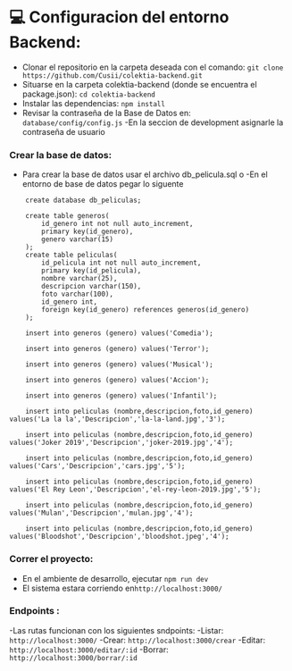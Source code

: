 # :computer: Configuracion del entorno Backend:

- Clonar el repositorio en la carpeta deseada con el comando:
 `git clone https://github.com/Cusii/colektia-backend.git`
- Situarse en la carpeta colektia-backend (donde se encuentra el package.json): `cd colektia-backend`
- Instalar las dependencias: `npm install`
- Revisar la contraseña de la Base de Datos en: `database/config/config.js`
-En la seccion de development asignarle la contraseña de usuario

### Crear la base de datos:
- Para crear la base de datos usar el archivo db_pelicula.sql o
-En el entorno de base de datos pegar lo siguente
```MySQL
    create database db_peliculas;
```

```MySQL
    create table generos(
        id_genero int not null auto_increment,
        primary key(id_genero),
        genero varchar(15)
	);
    create table peliculas(
        id_pelicula int not null auto_increment,
        primary key(id_pelicula),
        nombre varchar(25),
        descripcion varchar(150),
        foto varchar(100),
        id_genero int,
        foreign key(id_genero) references generos(id_genero)
	);
```
```MySQL
    insert into generos (genero) values('Comedia');

    insert into generos (genero) values('Terror');

    insert into generos (genero) values('Musical');

    insert into generos (genero) values('Accion');

    insert into generos (genero) values('Infantil');

    insert into peliculas (nombre,descripcion,foto,id_genero) values('La la la','Descripcion','la-la-land.jpg','3');

    insert into peliculas (nombre,descripcion,foto,id_genero) values('Joker 2019','Descripcion','joker-2019.jpg','4');

    insert into peliculas (nombre,descripcion,foto,id_genero) values('Cars','Descripcion','cars.jpg','5');

    insert into peliculas (nombre,descripcion,foto,id_genero) values('El Rey Leon','Descripcion','el-rey-leon-2019.jpg','5');

    insert into peliculas (nombre,descripcion,foto,id_genero) values('Mulan','Descripcion','mulan.jpg','4');

    insert into peliculas (nombre,descripcion,foto,id_genero) values('Bloodshot','Descripcion','bloodshot.jpeg','4');

```

### Correr el proyecto:
- En el ambiente de desarrollo, ejecutar `npm run dev`
- El sistema estara corriendo en`http://localhost:3000/`

### Endpoints :
-Las rutas funcionan con los siguientes sndpoints:
-Listar: `http://localhost:3000/` 
-Crear: `http://localhost:3000/crear` 
-Editar: `http://localhost:3000/editar/:id` 
-Borrar: `http://localhost:3000/borrar/:id` 
